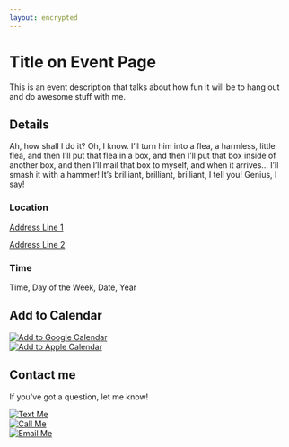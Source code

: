 ```yaml
---
layout: encrypted
---
```


# Title on Event Page

This is an event description that talks about how fun it will be to hang out and do awesome stuff with me.

## Details

Ah, how shall I do it? Oh, I know. I’ll turn him into a flea, a harmless, little flea, and then I’ll put that flea in a box, and then I’ll put that box inside of another box, and then I’ll mail that box to myself, and when it arrives… I’ll smash it with a hammer! It’s brilliant, brilliant, brilliant, I tell you! Genius, I say!

### Location

<div class="body__address">
  <a href="maps url">
    <p>Address Line 1</p>
    <p>Address Line 2</p>
  </a>
</div>

### Time

<div class="body__time">
  <p>Time, Day of the Week, Date, Year</p>
</div>

<h2>Add to Calendar</h2>
<div class="body__add-cal-event">
  <div class="body__add-cal-event google-calendar">
    <a class="google-cal-link" href="https://www.google.com/calendar/render?action=TEMPLATE&text=Event%20Title&details=A%20great%20description%20for%20a%20great%20event&location=123%20Street,%20City%20NY%2091727&dates=20190927T130000/20190928T130000">
      <img
        class="google-icon body__calendar-icon"
        src="/hang-out-with-me/images/sms-100.png"
        alt="Add to Google Calendar">
    </a>
  </div>

  <div class="body__add-cal-event apple-calendar">
    <a class="apple-cal-link" href="/hang-out-with-me/event_files/gGCYIKobwGIdLZ9qWfrzeudUVqxW/event.ics">
      <img
        class="apple-icon body__calendar-icon"
        src="/hang-out-with-me/images/sms-100.png"
        alt="Add to Apple Calendar">
    </a>
  </div>
</div>

## Contact me

If you've got a question, let me know!

<div class="body__contact">
  <div class="body__contact-sms body__contact-icon">
    <a href="sms:5551234567">
      <img
        class="sms-logo body__contact-icon body__contact-logo"
        src="/hang-out-with-me/images/sms-100.png"
        alt="Text Me">
      </a>
  </div>
  <div class="body__contact-phone body__contact-icon">
    <a href="tel:5551234567">
      <img
        class="phone-logo body__contact-icon body__contact-logo"
        src="/hang-out-with-me/images/phone-100.png"
        alt="Call Me">
    </a>
  </div>
  <div class="body__contact-email body__contact-icon">
    <a href="mailto:email@fake_email.blargh?subject=Question About the Event">
      <img
        class="email-logo body__contact-icon body__contact-logo"
        src="/hang-out-with-me/images/email-100.png"
        alt="Email Me">
    </a>
  </div>
</div>
